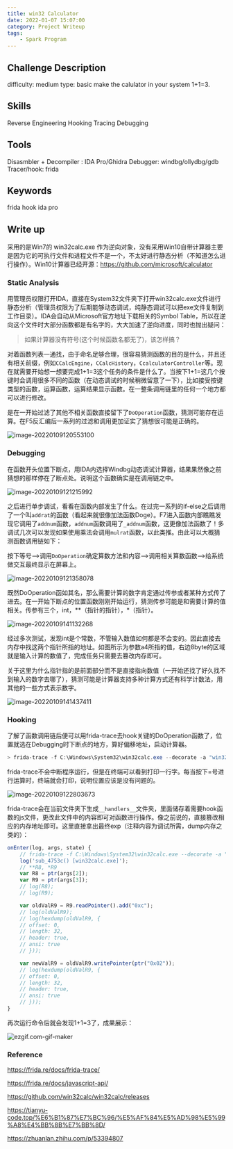 ```yaml
---
title: win32 Calculator
date: 2022-01-07 15:07:00
category: Project Writeup
tags: 
    - Spark Program
---
```


## Challenge Description

difficulty: medium
type: basic
make the calulator in your system 1+1=3.

## Skills 
Reverse Engineering
Hooking
Tracing
Debugging

## Tools

Disasmbler + Decompiler : IDA Pro/Ghidra
Debugger: windbg/ollydbg/gdb
Tracer/hook: frida

## Keywords
frida hook
ida pro

## Write up

采用的是Win7的 win32calc.exe 作为逆向对象，没有采用Win10自带计算器主要是因为它的可执行文件和进程文件不是一个，不太好进行静态分析（不知道怎么进行操作）。Win10计算器已经开源：https://github.com/microsoft/calculator

### Static Analysis

用管理员权限打开IDA，直接在System32文件夹下打开win32calc.exe文件进行静态分析（管理员权限为了后期能够动态调试，纯静态调试可以把exe文件复制到工作目录）。IDA会自动从Microsoft官方地址下载相关的Symbol Table，所以在逆向这个文件时大部分函数都是有名字的，大大加速了逆向进度，同时也抛出疑问：

>   如果计算器没有符号(这个时候函数名都无了)，该怎样搞？

对着函数列表一通找，由于命名足够合理，很容易猜测函数的目的是什么，并且还有相关前缀，例如`CCalcEngine`，`CCalcHistory`，`CcalculatorController`等。现在就需要开始想一想要完成1+1=3这个任务的条件是什么了。当按下1+1=这几个按键时会调用很多不同的函数（在动态调试的时候稍微留意了一下），比如接受按键类型的函数，运算函数，运算结果显示函数。在一整条调用链里的任何一个地方都可以进行修改。

是在一开始过滤了其他不相关函数直接留下了`DoOperation`函数，猜测可能存在运算。在F5反汇编后一系列的过滤和调用更加证实了猜想很可能是正确的。

![image-20220109120553100](assets/image-20220109120553100.png)

### Debugging

在函数开头位置下断点，用IDA内选择Windbg动态调试计算器，结果果然像之前猜想的那样停在了断点处。说明这个函数确实是在调用链之中。

![image-20220109121215992](assets/image-20220109121215992-16502356803191.png)

之后进行单步调试，看看在函数内部发生了什么。在过完一系列的if-else之后调用了一个叫`addrat`的函数（看起来就很像加法函数Doge）。F7进入函数内部瞧瞧发现它调用了`addnum`函数，`addnum`函数调用了`_addnum`函数，这更像加法函数了！多调试几次可以发现如果使用乘法会调用`mulrat`函数，以此类推。由此可以大概猜测函数调用链如下：

按下等号-->调用`DoOperation`确定算数方法和内容-->调用相关算数函数-->给系统做交互最终显示在屏幕上。

![image-20220109121358078](assets/image-20220109121358078.png)

既然DoOperation函如其名，那么需要计算的数字肯定通过传参或者某种方式传了进去。在一开始下断点的位置函数刚刚开始运行，猜测传参可能是和需要计算的值相关。传参有三个，int，**（指针的指针），\*（指针）。

![image-20220109141132268](assets/image-20220109141132268.png)

经过多次测试，发现int是个常数，不管输入数值如何都是不会变的。因此直接去内存中找这两个指针所指的地址。如图所示为参数a4所指的值，右边8byte的区域就是输入计算的数值了，完成任务只需要去篡改内存即可。

关于这里为什么指针指的是前面部分而不是直接指向数值（一开始还找了好久找不到输入的数字去哪了），猜测可能是计算器支持多种计算方式还有科学计数法，用其他的一些方式表示数字。

![image-20220109141437411](assets/image-20220109141437411.png)

### Hooking

了解了函数调用链后便可以用frida-trace去hook关键的DoOperation函数了，位置就选在Debugging时下断点的地方，算好偏移地址，启动计算器。

```powershell
> frida-trace -f C:\Windows\System32\win32calc.exe --decorate -a "win32calc.exe!0x4753c"
```

frida-trace不会中断程序运行，但是在终端可以看到打印一行字。每当按下=号进行运算时，终端就会打印，说明位置应该是没有问题的。

![image-20220109122803673](assets/image-20220109122803673.png)

frida-trace会在当前文件夹下生成`__handlers__`文件夹，里面储存着需要hook函数的js文件，更改此文件中的内容即可对函数进行操作。像之前说的，直接篡改相应的内存地址即可。这里直接拿出最终exp（注释内容为调试所需，dump内存之类的）：

```javascript
onEnter(log, args, state) {
    // frida-trace -f C:\Windows\System32\win32calc.exe --decorate -a "win32calc.exe!0x4753c"
    log('sub_4753c() [win32calc.exe]');
    // **R8, *R9
    var R8 = ptr(args[2]);
    var R9 = ptr(args[3]);
    // log(R8);
    // log(R9);

    var oldValR9 = R9.readPointer().add("0xc");
    // log(oldValR9);
    // log(hexdump(oldValR9, {
    // offset: 0,
    // length: 32,
    // header: true,
    // ansi: true
    // })); 

    var newValR9 = oldValR9.writePointer(ptr("0x02"));
    // log(hexdump(oldValR9, {
    // offset: 0,
    // length: 32,
    // header: true,
    // ansi: true
    // })); 
}
```

再次运行命令后就会发现1+1=3了，成果展示：

![ezgif.com-gif-maker](assets/ezgif.com-gif-maker.gif)

### Reference

https://frida.re/docs/frida-trace/

https://frida.re/docs/javascript-api/

https://github.com/win32calc/win32calc/releases

https://tianyu-code.top/%E6%B1%87%E7%BC%96/%E5%AF%84%E5%AD%98%E5%99%A8%E4%BB%8B%E7%BB%8D/

https://zhuanlan.zhihu.com/p/53394807